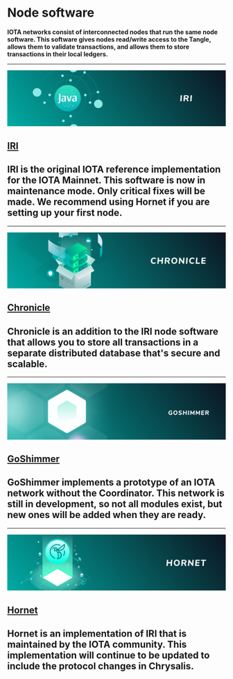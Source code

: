 # Node software

**IOTA networks consist of interconnected nodes that run the same node software. This software gives nodes read/write access to the Tangle, allows them to validate transactions, and allows them to store transactions in their local ledgers.**

-------------------------
![IRI](images/IRI.png)
## [IRI](root://iri/1.0/overview.md)
IRI is the original IOTA reference implementation for the IOTA Mainnet. This software is now in maintenance mode. Only critical fixes will be made. We recommend using Hornet if you are setting up your first node.
-------------------------

-------------------------
![Chronicle](images/Chronicle.png)
## [Chronicle](root://chronicle/1.0/overview.md)
Chronicle is an addition to the IRI node software that allows you to store all transactions in a separate distributed database that's secure and scalable.
-------------------------

-------------------------
![GoShimmer](images/GoShimmer.png)
## [GoShimmer](root://goshimmer/1.0/overview.md)
GoShimmer implements a prototype of an IOTA network without the Coordinator. This network is still in development, so not all modules exist, but new ones will be added when they are ready.
-------------------------

-------------------------
![Hornet](images/hornet.png)
## [Hornet](root://hornet/1.0/overview.md)
Hornet is an implementation of IRI that is maintained by the IOTA community. This implementation will continue to be updated to include the protocol changes in Chrysalis.
-------------------------

